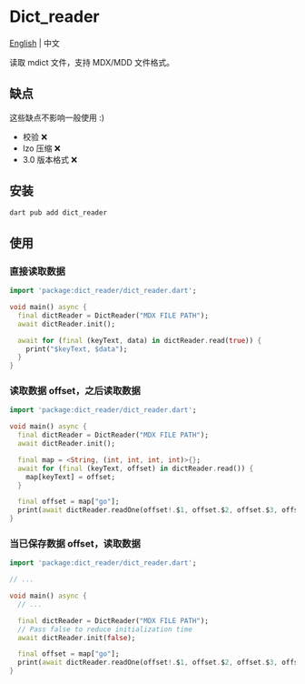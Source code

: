 # Dict_reader

[English](./README.md) | 中文

读取 mdict 文件，支持 MDX/MDD 文件格式。

## 缺点

这些缺点不影响一般使用 :)

* 校验 ❌
* lzo 压缩 ❌
* 3.0 版本格式 ❌

## 安装

```sh
dart pub add dict_reader
```

## 使用

### 直接读取数据

```dart
import 'package:dict_reader/dict_reader.dart';

void main() async {
  final dictReader = DictReader("MDX FILE PATH");
  await dictReader.init();

  await for (final (keyText, data) in dictReader.read(true)) {
    print("$keyText, $data");
  }
}
```

### 读取数据 offset，之后读取数据

```dart
import 'package:dict_reader/dict_reader.dart';

void main() async {
  final dictReader = DictReader("MDX FILE PATH");
  await dictReader.init();

  final map = <String, (int, int, int, int)>{};
  await for (final (keyText, offset) in dictReader.read()) {
    map[keyText] = offset;
  }

  final offset = map["go"];
  print(await dictReader.readOne(offset!.$1, offset.$2, offset.$3, offset.$4));
}
```

### 当已保存数据 offset，读取数据

```dart
import 'package:dict_reader/dict_reader.dart';

// ...

void main() async {
  // ...

  final dictReader = DictReader("MDX FILE PATH");
  // Pass false to reduce initialization time
  await dictReader.init(false);

  final offset = map["go"];
  print(await dictReader.readOne(offset!.$1, offset.$2, offset.$3, offset.$4));
}
```
